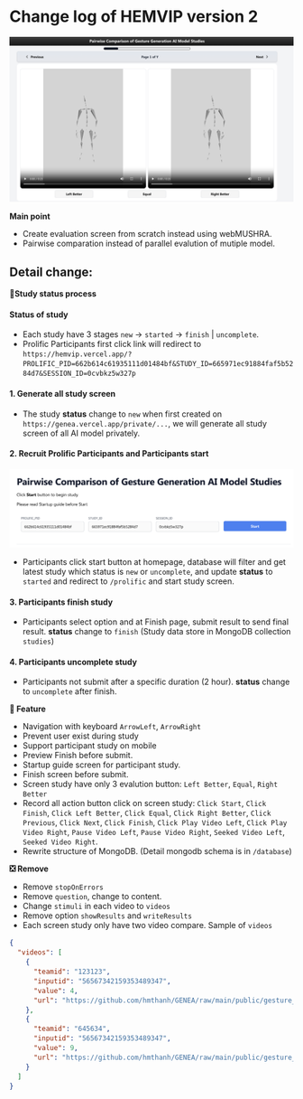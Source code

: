 # Change log of HEMVIP version 2

![image](/image.png)

**Main point**

- Create evaluation screen from scratch instead using webMUSHRA.
- Pairwise comparation instead of parallel evalution of mutiple model.

## Detail change:

**🚩Study status process**

#### Status of study

- Each study have 3 stages `new` -> `started` -> `finish` | `uncomplete`.
- Prolific Participants first click link will redirect to `https://hemvip.vercel.app/?PROLIFIC_PID=662b614c61935111d01484bf&STUDY_ID=665971ec91884faf5b5284d7&SESSION_ID=0cvbkz5w327p`

#### 1. Generate all study screen

- The study **status** change to `new` when first created on `https://genea.vercel.app/private/...`, we will generate all study screen of all AI model privately.

#### 2. Recruit Prolific Participants and Participants start

![start_homepage](/start_homepage.png)

- Participants click start button at homepage, database will filter and get latest study which status is `new` or `uncomplete`, and update **status** to `started` and redirect to `/prolific` and start study screen.

#### 3. Participants finish study

- Participants select option and at Finish page, submit result to send final result. **status** change to `finish`
  (Study data store in MongoDB collection `studies`)

#### 4. Participants uncomplete study

- Participants not submit after a specific duration (2 hour). **status** change to `uncomplete` after finish.

**🎯 Feature**

- Navigation with keyboard `ArrowLeft`, `ArrowRight`
- Prevent user exist during study
- Support participant study on mobile
- Preview Finish before submit.
- Startup guide screen for participant study.
- Finish screen before submit.
- Screen study have only 3 evalution button: `Left Better`, `Equal`, `Right Better`
- Record all action button click on screen study: `Click Start`, `Click Finish`, `Click Left Better`, `Click Equal`, `Click Right Better`, `Click Previous`, `Click Next`, `Click Finish`, `Click Play Video Left`, `Click Play Video Right`, `Pause Video Left`, `Pause Video Right`, `Seeked Video Left`, `Seeked Video Right`.
- Rewrite structure of MongoDB. (Detail mongodb schema is in `/database`)

**❎ Remove**

- Remove `stopOnErrors`
- Remove `question`, change to content.
- Change `stimuli` in each video to `videos`
- Remove option `showResults` and `writeResults`
- Each screen study only have two video compare. Sample of `videos`

```json
{
  "videos": [
    {
      "teamid": "123123",
      "inputid": "56567342159353489347",
      "value": 4,
      "url": "https://github.com/hmthanh/GENEA/raw/main/public/gesture_video.mp4"
    },
    {
      "teamid": "645634",
      "inputid": "56567342159353489347",
      "value": 9,
      "url": "https://github.com/hmthanh/GENEA/raw/main/public/gesture_video.mp4"
    }
  ]
}
```
